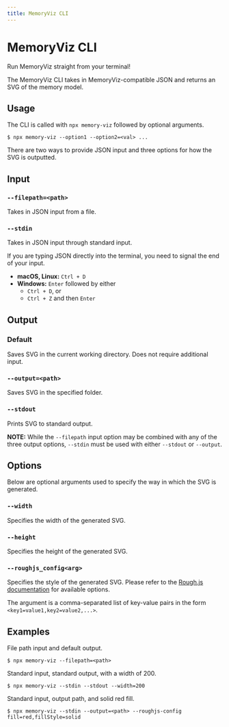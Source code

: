 ```yaml
---
title: MemoryViz CLI
---
```


# MemoryViz CLI

Run MemoryViz straight from your terminal!

The MemoryViz CLI takes in MemoryViz-compatible JSON and returns an SVG of the memory model.

## Usage

The CLI is called with `npx memory-viz` followed by optional arguments.

```console
$ npx memory-viz --option1 --option2=<val> ...
```

There are two ways to provide JSON input and three options for how the SVG is outputted.

## Input

### `--filepath=<path>`

Takes in JSON input from a file.

### `--stdin`

Takes in JSON input through standard input.

If you are typing JSON directly into the terminal, you need to signal the end of your input.

-   **macOS, Linux:** `Ctrl + D`
-   **Windows:** `Enter` followed by either
    -   `Ctrl + D`, or
    -   `Ctrl + Z` and then `Enter`

## Output

### Default

Saves SVG in the current working directory. Does not require additional input.

### `--output=<path>`

Saves SVG in the specified folder.

### `--stdout`

Prints SVG to standard output.

**NOTE:** While the `--filepath` input option may be combined with any of the three output options, `--stdin` must be used with either `--stdout` or `--output`.

## Options

Below are optional arguments used to specify the way in which the SVG is generated.

### `--width`

Specifies the width of the generated SVG.

### `--height`

Specifies the height of the generated SVG.

### `--roughjs_config<arg>`

Specifies the style of the generated SVG. Please refer to the [Rough.js documentation](https://github.com/rough-stuff/rough/wiki#options) for available options.

The argument is a comma-separated list of key-value pairs in the form `<key1=value1,key2=value2,...>`.

## Examples

File path input and default output.

```console
$ npx memory-viz --filepath=<path>
```

Standard input, standard output, with a width of 200.

```console
$ npx memory-viz --stdin --stdout --width=200
```

Standard input, output path, and solid red fill.

```console
$ npx memory-viz --stdin --output=<path> --roughjs-config fill=red,fillStyle=solid
```

